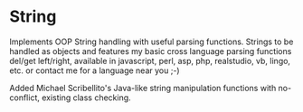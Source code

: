 # String

Implements OOP String handling with useful parsing functions. Strings to be handled as objects and features my basic cross language parsing functions del/get left/right, available in javascript, perl, asp, php, realstudio, vb, lingo, etc. or contact me for a language near you ;-)

Added Michael Scribellito's Java-like string manipulation functions with no-conflict, existing class checking.
